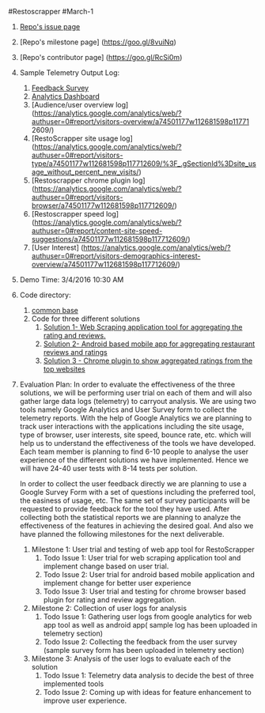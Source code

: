 #Restoscrapper
#March-1
1. [Repo's issue page ](https://goo.gl/MnPL3L)
2. [Repo's milestone page] (https://goo.gl/8vuiNq)
3. [Repo's contributor page] (https://goo.gl/RcSi0m)
4. Sample Telemetry Output Log: 
   1. [Feedback Survey](https://docs.google.com/forms/u/0/d/1JJj4uUI6TubhzHoF6ydFe7us__1kgEDo7gDa03Y4riE/edit?ntd=1&ths=true&usp=forms_home)
   2. [Analytics Dashboard](https://analytics.google.com/analytics/web/?authuser=0#dashboard/default/a74501177w112681598p117712609/)
   3. [Audience/user overview log](https://analytics.google.com/analytics/web/?authuser=0#report/visitors-overview/a74501177w112681598p11771 2609/)
   4. [RestoScrapper site usage log] (https://analytics.google.com/analytics/web/?authuser=0#report/visitors-type/a74501177w112681598p117712609/%3F_.gSectionId%3Dsite_usage_without_percent_new_visits/)
   5. [Restoscrapper chrome plugin log] (https://analytics.google.com/analytics/web/?authuser=0#report/visitors-browser/a74501177w112681598p117712609/)
   6. [Restoscrapper speed log] (https://analytics.google.com/analytics/web/?authuser=0#report/content-site-speed-suggestions/a74501177w112681598p117712609/)
   7. [User Interest] (https://analytics.google.com/analytics/web/?authuser=0#report/visitors-demographics-interest-overview/a74501177w112681598p117712609/)
5. Demo Time: 3/4/2016 10:30 AM
6. Code directory: 
   1. [common base](https://github.com/moharnab123saikia/CSC510-group-f)
   2. Code for three different solutions
      1. [Solution 1- Web Scraping application tool for aggregating the rating and reviews. ](https://github.com/moharnab123saikia/CSC510-group-f/tree/master/webscrapper)
      2. [Solution 2- Android based mobile app for aggregating restaurant reviews and ratings](https://github.com/moharnab123saikia/CSC510-group-f/tree/master/resto_scrapper_app/RestoScrapper)
      3. [Solution 3 - Chrome plugin to show aggregated ratings from the top websites](https://github.com/moharnab123saikia/CSC510-group-f/tree/master/resto-extension)
7. Evaluation Plan:
In order to evaluate the effectiveness of the three solutions, we will be performing user trial on each of them and will also gather large data logs (telemetry) to carryout analysis. We are using two tools namely Google Analytics and User Survey form to collect the telemetry reports. With the help of Google Analytics we are planning to track user interactions with the applications including the site usage, type of browser, user interests, site speed, bounce rate, etc. which will help us to understand the effectiveness of the tools we have developed. Each team member is planning to find 6-10 people to analyse the user experience of the different solutions we have implemented. Hence we will have 24-40 user tests with 8-14 tests per solution.

   In order to collect the user feedback directly we are planning to use a Google Survey Form with a set of questions including the preferred tool, the easiness of usage, etc. The same set of survey participants will be requested to provide feedback for the tool they have used. After collecting both the statistical reports we are planning to analyze the effectiveness of the features in achieving the desired goal. And also we have planned the following milestones for the next deliverable.
   1. Milestone 1: User trial and testing of web app tool for RestoScrapper
         1. Todo Issue 1: User trial for web scraping application tool and implement change based on user trial.
         2. Todo Issue 2: User trial for android based mobile application and implement change for better user experience
         3. Todo Issue 3: User trial and testing for chrome browser based plugin for rating and review aggregation.
   2. Milestone 2:  Collection of user logs for analysis
         1. Todo Issue 1: Gathering user logs from google analytics for web app tool as well as android app( sample log has been uploaded in telemetry section)
         2. Todo Issue 2: Collecting the feedback from the user survey (sample survey form has been uploaded in telemetry section)
   3. Milestone 3: Analysis of the user logs to evaluate each of the solution
         1. Todo Issue 1: Telemetry data analysis to decide the best of three implemented tools
         2. Todo Issue 2: Coming up with ideas for feature enhancement to improve user experience.
